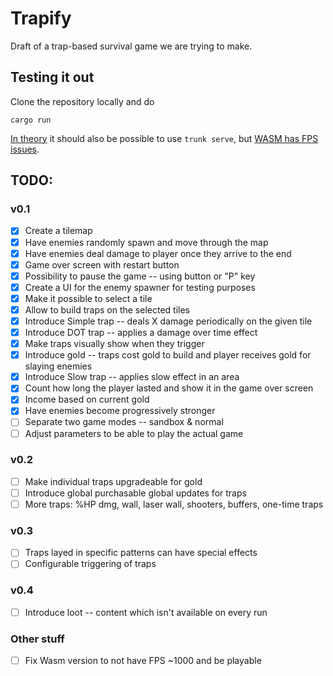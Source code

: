 # Trapify

Draft of a trap-based survival game we are trying to make.

## Testing it out

Clone the repository locally and do
```
cargo run
```
[In theory](https://comfyengine.org/book/releasing/) it should also be possible to use `trunk serve`, but [WASM has FPS issues](https://github.com/darthdeus/comfy/issues/100).

## TODO:

### v0.1
- [x] Create a tilemap
- [x] Have enemies randomly spawn and move through the map
- [x] Have enemies deal damage to player once they arrive to the end
- [x] Game over screen with restart button
- [x] Possibility to pause the game -- using button or "P" key
- [x] Create a UI for the enemy spawner for testing purposes
- [x] Make it possible to select a tile
- [x] Allow to build traps on the selected tiles
- [x] Introduce Simple trap -- deals X damage periodically on the given tile
- [x] Introduce DOT trap -- applies a damage over time effect
- [x] Make traps visually show when they trigger
- [x] Introduce gold -- traps cost gold to build and player receives gold for slaying enemies
- [x] Introduce Slow trap -- applies slow effect in an area
- [x] Count how long the player lasted and show it in the game over screen
- [x] Income based on current gold
- [x] Have enemies become progressively stronger
- [ ] Separate two game modes -- sandbox & normal
- [ ] Adjust parameters to be able to play the actual game
### v0.2
- [ ] Make individual traps upgradeable for gold
- [ ] Introduce global purchasable global updates for traps
- [ ] More traps: %HP dmg, wall, laser wall, shooters, buffers, one-time traps
### v0.3
- [ ] Traps layed in specific patterns can have special effects
- [ ] Configurable triggering of traps
### v0.4
- [ ] Introduce loot -- content which isn't available on every run

### Other stuff
- [ ] Fix Wasm version to not have FPS ~1000 and be playable